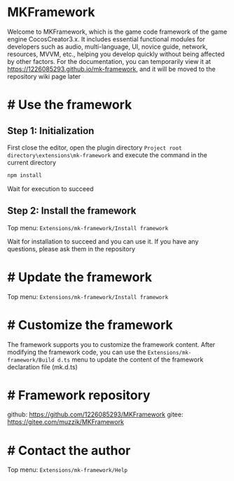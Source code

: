 # MKFramework

Welcome to MKFramework, which is the game code framework of the game engine CocosCreator3.x. It includes essential functional modules for developers such as audio, multi-language, UI, novice guide, network, resources, MVVM, etc., helping you develop quickly without being affected by other factors.
For the documentation, you can temporarily view it at https://1226085293.github.io/mk-framework, and it will be moved to the repository wiki page later

# # Use the framework

## Step 1: Initialization

First close the editor, open the plugin directory `Project root directory\extensions\mk-framework` and execute the command in the current directory

```bash
npm install
```

Wait for execution to succeed

## Step 2: Install the framework

Top menu: `Extensions/mk-framework/Install framework`

Wait for installation to succeed and you can use it. If you have any questions, please ask them in the repository

# # Update the framework

Top menu: `Extensions/mk-framework/Install framework`

# # Customize the framework

The framework supports you to customize the framework content. After modifying the framework code, you can use the `Extensions/mk-framework/Build d.ts` menu to update the content of the framework declaration file (mk.d.ts)

# # Framework repository

github: https://github.com/1226085293/MKFramework
gitee: https://gitee.com/muzzik/MKFramework

# # Contact the author

Top menu: `Extensions/mk-framework/Help`